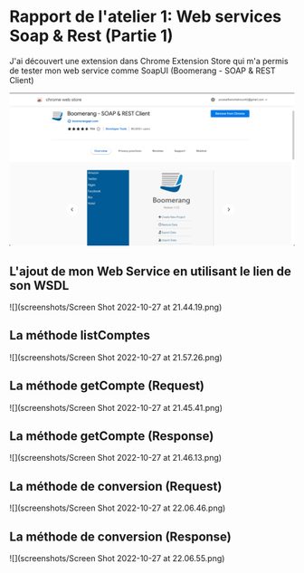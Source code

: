 # Rapport de l'atelier 1: Web services Soap & Rest (Partie 1)
J'ai découvert une extension dans Chrome Extension Store qui m'a permis de tester mon web service comme SoapUI
(Boomerang - SOAP & REST Client)

![Boomerang](https://github.com/yousseftoumi/TpSOAP/blob/master/screenshots/Screen%20Shot%202022-10-27%20at%2022.07.33.png)

## L'ajout de mon Web Service en utilisant le lien de son WSDL 

![](screenshots/Screen Shot 2022-10-27 at 21.44.19.png)

## La méthode listComptes

![](screenshots/Screen Shot 2022-10-27 at 21.57.26.png)

## La méthode getCompte (Request)

![](screenshots/Screen Shot 2022-10-27 at 21.45.41.png)

## La méthode getCompte (Response)

![](screenshots/Screen Shot 2022-10-27 at 21.46.13.png)

## La méthode de conversion (Request)

![](screenshots/Screen Shot 2022-10-27 at 22.06.46.png)

## La méthode de conversion (Response)

![](screenshots/Screen Shot 2022-10-27 at 22.06.55.png)
